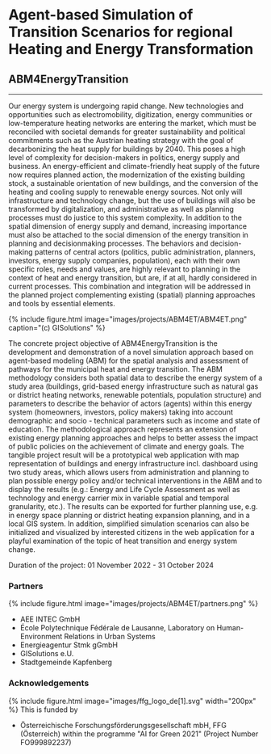 # Agent-based Simulation of Transition Scenarios for regional Heating and Energy Transformation
## ABM4EnergyTransition

---
Our energy system is undergoing rapid change. New technologies and opportunities such as electromobility, digitization, energy communities or low-temperature heating networks are entering the market, which must be reconciled with societal demands for greater sustainability and political commitments such as the Austrian heating strategy with the goal of decarbonizing the heat supply for buildings by 2040. This poses a high level of complexity for decision-makers in politics, energy supply and business. An energy-efficient and climate-friendly heat supply of the future now requires planned action, the modernization of the existing building stock, a sustainable orientation of new buildings, and the conversion of the heating and cooling supply to renewable energy sources. Not only will infrastructure and technology change, but the use of buildings will also be transformed by digitalization, and administrative as well as planning processes must do justice to this system complexity. In addition to the spatial dimension of energy supply and demand, increasing importance must also be attached to the social dimension of the energy transition in planning and decisionmaking processes. The behaviors and decision-making patterns of central actors (politics, public administration, planners, investors, energy supply companies, population), each with their own specific roles, needs and values, are highly relevant to planning in the context of heat and energy transition, but are, if at all, hardly considered in current processes. This combination and integration will be addressed in the planned project complementing existing (spatial) planning approaches and tools by essential elements.

{%
  include figure.html
  image="images/projects/ABM4ET/ABM4ET.png"
  caption="(c) GISolutions"
%}

The concrete project objective of ABM4EnergyTransition is the development and demonstration of a novel simulation approach based on agent-based modeling (ABM) for the spatial analysis and assessment of pathways for the municipal heat and energy transition. The ABM methodology considers both spatial data to describe the energy system of a study area (buildings, grid-based energy infrastructure such as natural gas or district heating networks, renewable potentials, population structure) and parameters to describe the behavior of actors (agents) within this energy system (homeowners, investors, policy makers) taking into account demographic and socio - technical parameters such as income and state of education. The methodological approach represents an extension of existing energy planning approaches and helps to better assess the impact of public policies on the achievement of climate and energy goals. The tangible project result will be a prototypical web application with map representation of buildings and energy infrastructure incl. dashboard using two study areas, which allows users from administration and planning to plan possible energy policy and/or technical interventions in the ABM and to display the results (e.g.: Energy and Life Cycle Assessment as well as technology and energy carrier mix in variable spatial and temporal granularity, etc.). The results can be exported for further
planning use, e.g. in energy space planning or district heating expansion planning, and in a local GIS system. In addition, simplified simulation scenarios can also be initialized and visualized by interested citizens in the web application for a playful examination of the topic of heat transition and energy system change.

Duration of the project: 01 November 2022 - 31 October 2024

### Partners
{%
  include figure.html
  image="images/projects/ABM4ET/partners.png"
%}

* AEE INTEC GmbH
* École Polytechnique Fédérale de Lausanne, Laboratory on Human-Environment Relations in Urban Systems
* Energieagentur Stmk gGmbH
* GISolutions e.U.
* Stadtgemeinde Kapfenberg

### Acknowledgements
{%
  include figure.html
  image="images/ffg_logo_de[1].svg"
  width="200px"
%}
This is funded by 
* Österreichische Forschungsförderungsgesellschaft mbH, FFG (Österreich) within the programme "AI for Green 2021" (Project Number FO999892237)

